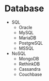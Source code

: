 # Database

* SQL
  * Oracle
  * MySQL
  * MariaDB
  * PostgreSQL
  * MSSQL
* NoSQL
  * MongoDB
  * RethinkDB
  * Cassandra
  * Couchbase
